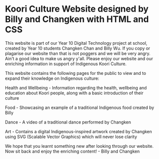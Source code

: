 # Koori Culture Website designed by Billy and Changken with HTML and CSS
This website is part of our Year 10 Digital Technology project at school, created by Year 10 students Changken Chan and Billy Wu.
If you copy or plagarise our website than that is not poggers and we will be very angry. Ain't a good idea to make us angry y'all.
Please enjoy our website and our enriching information in support of Indigenous Koori Culture.

This website contains the following pages for the public to view and to expand their knowledge on Indigenous culture:

Health and Wellbeing - Information regarding the health, wellbeing and education about Koori people, along with a basic introduction of their culture

Food - Showcasing an example of a traditional Indigenous food created by Billy

Dance - A video of a traditional dance performed by Changken

Art - Contains a digital Indigenous-inspired artwork created by Changken using SVG (Scalable Vector Graphics) which will never lose clarity

We hope that you learnt something new after looking through our website. Now sit back and enjoy the enriching content! - Billy and Changken
